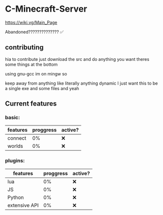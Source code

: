 # C-Minecraft-Server
https://wiki.vg/Main_Page

Abandoned?????????????? ✅

## contributing

hia to contribute just download the src and do anything you want theres some things at the bottom

using gnu-gcc im on mingw so

keep away from anything like literally anything dynamic I just want this to be a single exe and some files and yeah

## Current features

### basic:

| features | proggress | active? |
| -------- | --------- | ------- |
| connect | 0% | ❌ |
| worlds | 0% | ❌ |

### plugins:

| features | proggress | active? |
| -------- | --------- | ------- |
| lua | 0% | ❌ |
| JS | 0% | ❌ |
| Python | 0% | ❌ |
| extensive API | 0% | ❌ |
